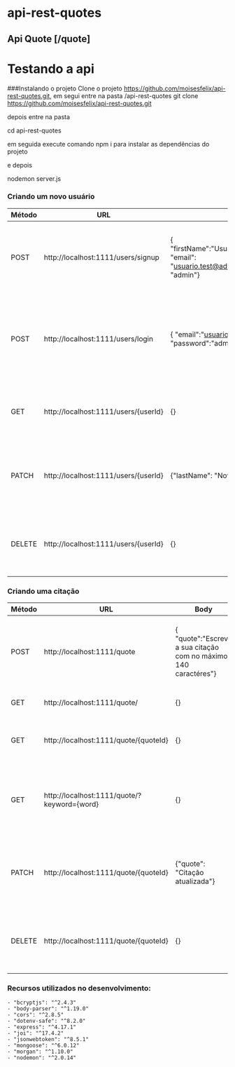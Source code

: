 # api-rest-quotes

## Api Quote [/quote]
          
 # Testando a api
 
 ###Instalando o projeto
 Clone o projeto https://github.com/moisesfelix/api-rest-quotes.git, em segui entre na pasta /api-rest-quotes
 git clone https://github.com/moisesfelix/api-rest-quotes.git
 
 depois entre na pasta
 
 cd api-rest-quotes
 
 em seguida execute comando
 npm i para instalar as dependências do projeto
 
 e depois
 
 nodemon server.js
 
 ### Criando um novo usuário
 
| Método | URL | Body| Header | Ação |
| --- | --- | --- | --- | --- |
| POST | http://localhost:1111/users/signup | { "firstName":"Usuário","lastName":"Teste", "email": "usuario.test@admin.com","password": "admin"} | Content-Type: application/json |Cria um novo usuário a partir do JSON enviado na requisição |
| POST | http://localhost:1111/users/login | { "email":"usuario.test@admin.com", "password":"admin" } | Content-Type: application/json |Logar os dados do usário a partir do JSON enviado na requisição e Retorna um token|
| GET | http://localhost:1111/users/{userId} | {} | |Retorna os dados do usuário com o ID passado|
| PATCH | http://localhost:1111/users/{userId} | {"lastName": "Novo sobrenome"} | Content-Type: application/json ,Authorization: Bearer {token} |Editar os dados do usário a partir do JSON enviado na requisição |
| DELETE | http://localhost:1111/users/{userId} | {} | Content-Type: application/json, Authorization: Bearer {token} |Remove os dados do usuário a partir do ID passado | 

 
 ### Criando uma citação
 
| Método | URL | Body| Header | Ação |
| --- | --- | --- | --- | --- |
| POST | http://localhost:1111/quote | { "quote":"Escreva a sua citação com no máximo 140 caractéres"} | Content-Type: application/json, Authorization: Bearer {token} |Cria uma nova citação a partir do JSON enviado na requisição |
| GET | http://localhost:1111/quote/ | {} |  |Retorna todas as citações|
| GET | http://localhost:1111/quote/{quoteId} | {} | |Retorna uma citação com o ID passado|
| GET | http://localhost:1111/quote/?keyword={word} | {} | |Retorna todas citações que contenha a palavra chave enviada|
| PATCH | http://localhost:1111/quote/{quoteId} | {"quote": "Citação atualizada"} | Content-Type: application/json ,Authorization: Bearer {token} |Editar os dados do usário a partir do JSON enviado na requisição |
| DELETE | http://localhost:1111/quote/{quoteId} | {} | Content-Type: application/json, Authorization: Bearer {token} |Remove os dados do usuário a partir do ID passado | 




### Recursos utilizados no desenvolvimento:


    - "bcryptjs": "^2.4.3"
    - "body-parser": "^1.19.0"
    - "cors": "^2.8.5"
    - "dotenv-safe": "^8.2.0"
    - "express": "^4.17.1"
    - "joi": "^17.4.2"
    - "jsonwebtoken": "^8.5.1"
    - "mongoose": "^6.0.12"
    - "morgan": "^1.10.0"
    - "nodemon": "^2.0.14"
